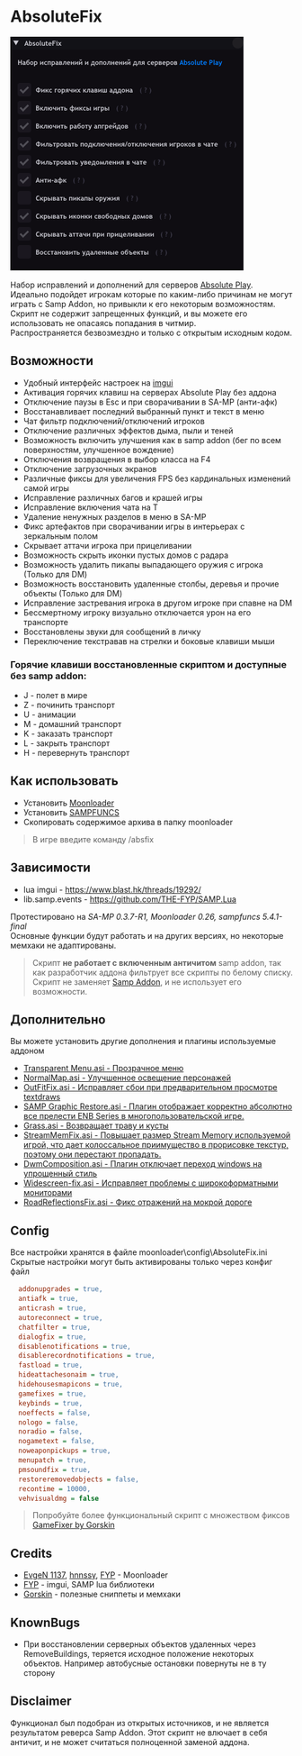# AbsoluteFix

![logo](https://github.com/ins1x/useful-samp-stuff/blob/main/luascripts/absolutefix/demo.png?raw=true)

Набор исправлений и дополнений для серверов [Absolute Play](https://sa-mp.ru/).  
Идеально подойдет игрокам которые по каким-либо причинам не могут играть с Samp Addon, но привыкли к его некоторым возможностям.  
Скрипт не содержит запрещенных функций, и вы можете его использовать не опасаясь попадания в читмир.  
Распространяется безвозмездно и только с открытым исходным кодом.  

## Возможности
* Удобный интерфейс настроек на [imgui](https://www.blast.hk/threads/19292/)
* Активация горячих клавиш на серверах Absolute Play без аддона
* Отключение паузы в Esc и при сворачивании в SA-MP (анти-афк)
* Восстанавливает последний выбранный пункт и текст в меню
* Чат фильтр подключений/отключений игроков
* Отключение различных эффектов дыма, пыли и теней
* Возможность включить улучшения как в samp addon (бег по всем поверхностям, улучшенное вождение)
* Отключения возвращения в выбор класса на F4
* Отключение загрузочных экранов
* Различные фиксы для увеличения FPS без кардинальных изменений самой игры
* Исправление различных багов и крашей игры 
* Исправление включения чата на T
* Удаление ненужных разделов в меню в SA-MP
* Фикс артефактов при сворачивании игры в интерьерах с зеркальным полом
* Скрывает аттачи игрока при прицеливании
* Возможность скрыть иконки пустых домов с радара
* Возможность удалить пикапы выпадающего оружия с игрока (Только для DM)
* Возможность восстановить удаленные столбы, деревья и прочие объекты (Только для DM)
* Исправление застревания игрока в другом игроке при спавне на DM
* Бессмертному игроку визуально отключается урон на его транспорте
* Восстановлены звуки для сообщений в личку
* Переключение текстравав на стрелки и боковые клавиши мыши

### Горячие клавиши восстановленные скриптом и доступные без samp addon:
* J - полет в мире
* Z - починить транспорт
* U - анимации
* M - домашний транспорт
* K - заказать транспорт
* L - закрыть транспорт
* H - перевернуть транспорт

## Как использовать
- Установить [Moonloader](https://www.blast.hk/threads/13305/)  
- Установить [SAMPFUNCS](https://www.blast.hk/threads/17/)  
- Скопировать содержимое архива в папку moonloader  

> В игре введите команду /absfix

## Зависимости
* lua imgui - https://www.blast.hk/threads/19292/
* lib.samp.events - https://github.com/THE-FYP/SAMP.Lua

Протестировано на *SA-MP 0.3.7-R1, Moonloader 0.26, sampfuncs 5.4.1-final*  
Основные функции будут работать и на других версиях, но некоторые мемхаки не адаптированы.

> Скрипт **не работает с включенным античитом** samp addon, так как разработчик аддона фильтрует все скрипты по белому списку. Скрипт не заменяет [Samp Addon](https://sa-mp.ru/sampaddon), и не использует его возможности. 

## Дополнительно
Вы можете установить другие дополнения и плагины используемые аддоном  

* [Transparent Menu.asi - Прозрачное меню](https://libertycity.ru/files/gta-san-andreas/96340-transparent-menu.html)
* [NormalMap.asi - Улучшенное освещение персонажей](https://www.blast.hk/threads/19173/)
* [OutFitFix.asi - Исправляет сбои при предварительном просмотре textdraws](https://gtaforums.com/topic/759412-relsa-fixes-for-normalmapweapons-outfit-and-shell/)
* [SAMP Graphic Restore.asi - Плагин отображает корректно абсолютно все прелести ENB Series в многопользовательской игре.](https://www.blast.hk/threads/25150/)
* [Grass.asi - Возвращает траву и кусты](https://libertycity.net/files/gta-san-andreas/96677-samp-grass.html)
* [StreamMemFix.asi - Повышает размер Stream Memory используемой игрой, что дает колоссальное приимущество в прорисовке текстур, поэтому они перестают пропадать.](https://libertycity.ru/files/gta-san-andreas/31883-sa-streammemfix-2.2.html)
* [DwmComposition.asi - Плагин отключает переход windows на упрощенный стиль](https://www.blast.hk/threads/13368/)
* [Widescreen-fix.asi - Исправляет проблемы с широкоформатными мониторами](https://gamemodding.com/ru/gta-san-andreas/others/45270-widescreen-fix.html)
* [RoadReflectionsFix.asi - Фикс отражений на мокрой дороге](https://www.gtagarage.com/mods/show.php?id=22398)

## Config
Все настройки хранятся в файле moonloader\config\AbsoluteFix.ini  
Скрытые настройки могут быть активированы только через конфиг файл
```INI
  addonupgrades = true,
  antiafk = true,
  anticrash = true,
  autoreconnect = true,
  chatfilter = true,
  dialogfix = true,
  disablenotifications = true,
  disablerecordnotifications = true,
  fastload = true,
  hideattachesonaim = true,
  hidehousesmapicons = true,
  gamefixes = true,
  keybinds = true,
  noeffects = false,
  nologo = false,
  noradio = false,
  nogametext = false,
  noweaponpickups = true,
  menupatch = true,
  pmsoundfix = true,
  restoreremovedobjects = false,
  recontime = 10000,
  vehvisualdmg = false
```

> Попробуйте более функциональный скрипт с множеством фиксов [GameFixer by Gorskin](https://vk.com/@gorskinscripts-gamefixer-obnovlenie-30)

## Credits 
* [EvgeN 1137](https://www.blast.hk/members/1), [hnnssy](https://www.blast.hk/members/66797), [FYP](https://github.com/THE-FYP) - Moonloader  
* [FYP](https://github.com/THE-FYP) - imgui, SAMP lua библиотеки
* [Gorskin](https://vk.com/gorskinscripts) - полезные сниппеты и мемхаки

## KnownBugs
* При восстановлении серверных объектов удаленных через RemoveBuildings, теряется исходное положение некоторых объектов. Например автобусные остановки повернуты не в ту сторону

## Disclaimer
Функционал был подобран из открытых источников, и не является результатом реверса Samp Addon.
Этот скрипт не влючает в себя античит, и не может считаться полноценной заменой аддона.